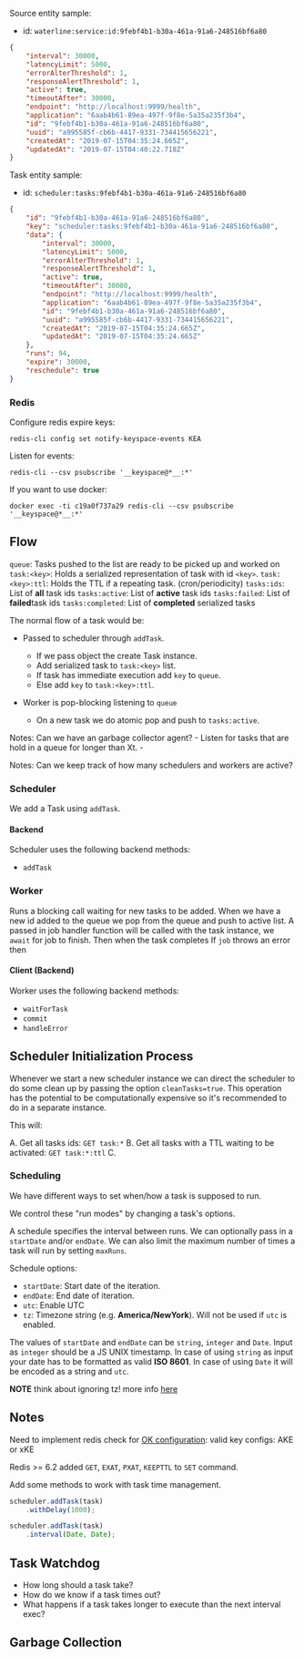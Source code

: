 

Source entity sample:

* id: `waterline:service:id:9febf4b1-b30a-461a-91a6-248516bf6a80`

```json
{
    "interval": 30000,
    "latencyLimit": 5000,
    "errorAlterThreshold": 1,
    "responseAlertThreshold": 1,
    "active": true,
    "timeoutAfter": 30000,
    "endpoint": "http://localhost:9999/health",
    "application": "6aab4b61-89ea-497f-9f8e-5a35a235f3b4",
    "id": "9febf4b1-b30a-461a-91a6-248516bf6a80",
    "uuid": "a995585f-cb6b-4417-9331-734415656221",
    "createdAt": "2019-07-15T04:35:24.665Z",
    "updatedAt": "2019-07-15T04:40:22.718Z"
}
```

Task entity sample:
* id: `scheduler:tasks:9febf4b1-b30a-461a-91a6-248516bf6a80`

```json
{
    "id": "9febf4b1-b30a-461a-91a6-248516bf6a80",
    "key": "scheduler:tasks:9febf4b1-b30a-461a-91a6-248516bf6a80",
    "data": {
        "interval": 30000,
        "latencyLimit": 5000,
        "errorAlterThreshold": 1,
        "responseAlertThreshold": 1,
        "active": true,
        "timeoutAfter": 30000,
        "endpoint": "http://localhost:9999/health",
        "application": "6aab4b61-89ea-497f-9f8e-5a35a235f3b4",
        "id": "9febf4b1-b30a-461a-91a6-248516bf6a80",
        "uuid": "a995585f-cb6b-4417-9331-734415656221",
        "createdAt": "2019-07-15T04:35:24.665Z",
        "updatedAt": "2019-07-15T04:35:24.665Z"
    },
    "runs": 94,
    "expire": 30000,
    "reschedule": true
}
```


### Redis

Configure redis expire keys:

```
redis-cli config set notify-keyspace-events KEA
```

Listen for events:

```
redis-cli --csv psubscribe '__keyspace@*__:*'
```

If you want to use docker:

```
docker exec -ti c19a0f737a29 redis-cli --csv psubscribe '__keyspace@*__:*'
```


## Flow

`queue`: Tasks pushed to the list are ready to be picked up and worked on
`task:<key>`: Holds a serialized representation of task with id `<key>`.
`task:<key>:ttl`: Holds the TTL if a repeating task. (cron/periodicity)
`tasks:ids`: List of **all** task ids
`tasks:active`: List of **active** task ids
`tasks:failed`: List of **failed**task ids
`tasks:completed`: List of **completed** serialized tasks

The normal flow of a task would be:

* Passed to scheduler through `addTask`.
    * If we pass object the create Task instance.
    * Add serialized task to `task:<key>` list.
    * If task has immediate execution add `key` to `queue`.
    * Else add `key` to `task:<key>:ttl`.

* Worker is pop-blocking listening to `queue`
    * On a new task we do atomic pop and push to `tasks:active`.


Notes: Can we have an garbage collector agent? 
    - Listen for tasks that are hold in a queue for longer than Xt.
    - 

Notes: Can we keep track of how many schedulers and workers are active?

### Scheduler

We add a Task using `addTask`.

#### Backend 

Scheduler uses the following backend methods:

* `addTask`

### Worker

Runs a blocking call waiting for new tasks to be added. When we have a new id added to the queue we pop from the queue and push to active list. A passed in job handler function will be called with the task instance, we `await` for job to finish.
Then when the task completes
If `job` throws an error then 

#### Client (Backend)

Worker uses the following backend methods:

* `waitForTask`
* `commit`
* `handleError`

## Scheduler Initialization Process

Whenever we start a new scheduler instance we can direct the scheduler to do some clean up by passing the option `cleanTasks=true`. This operation has the potential to be computationally expensive so it's recommended to do in a separate instance.

This will:

A. Get all tasks ids: `GET task:*`
B. Get all tasks with a TTL waiting to be activated: `GET task:*:ttl`
C. 

### Scheduling

We have different ways to set when/how a task is supposed to run.

We control these "run modes" by changing a task's options.

A schedule specifies the interval between runs. We can optionally pass in a `startDate` and/or `endDate`.
We can also limit the maximum number of times a task will run by setting `maxRuns`.

Schedule options:

* `startDate`: Start date of the iteration.
* `endDate`: End date of iteration.
* `utc`: Enable UTC
* `tz`: Timezone string (e.g. **America/NewYork**). Will not be used if `utc` is enabled.

The values of `startDate` and `endDate` can be `string`, `integer` and `Date`.
Input as `integer` should be a JS UNIX timestamp. 
In case of using `string` as input your date has to be formatted as valid **ISO 8601**.
In case of using `Date` it will be encoded as a string and `utc`.

**NOTE** think about ignoring tz! more info [here](https://github.com/moment/luxon/blob/master/docs/zones.md)

## Notes

Need to implement redis check for [OK configuration](https://github.com/goliatone/core.io-registry-service/blob/scheduler_redis/src/modules/scheduler/lib/redis.js#L103):
valid key configs: AKE or xKE


Redis >= 6.2 added `GET`, `EXAT`, `PXAT`, `KEEPTTL` to `SET` command.


Add some methods to work with task time management.

```js
scheduler.addTask(task)
    .withDelay(1000);

scheduler.addTask(task)
    .interval(Date, Date);
```

## Task Watchdog

* How long should a task take?
* How do we know if a task times out?
* What happens if a task takes longer to execute than the next interval exec?

## Garbage Collection